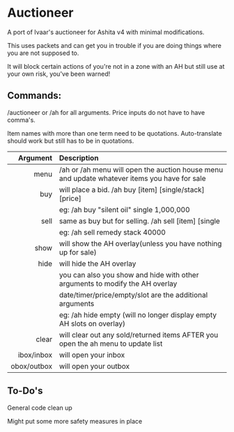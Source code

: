 # Auctioneer
A port of Ivaar's auctioneer for Ashita v4 with minimal modifications.

This uses packets and can get you in trouble if you are doing things where you are not supposed to. 

It will block certain actions of you're not in a zone with an AH but still use at your own risk, you've been warned!

## Commands:

/auctioneer or /ah for all arguments. Price inputs do not have to have comma's. 

Item names with more than one term need to be quotations. Auto-translate should work but still has to be in quotations.

|**Argument**|**Description**|
|------------:|:---|
|menu|/ah or /ah menu will open the auction house menu and update whatever items you have for sale|
|buy|will place a bid. /ah buy [item] [single/stack] [price]|
||eg: /ah buy "silent oil" single 1,000,000|
|sell|same as buy but for selling. /ah sell [item] [single|stack] [price]|
||eg: /ah sell remedy stack 40000|
|show|will show the AH overlay(unless you have nothing up for sale)|
|hide|will hide the AH overlay|
||you can also you show and hide with other arguments to modify the AH overlay|
||date/timer/price/empty/slot are the additional arguments|
||eg: /ah hide empty (will no longer display empty AH slots on overlay)|
|clear|will clear out any sold/returned items AFTER you open the ah menu to update list|
|ibox/inbox|will open your inbox|
|obox/outbox|will open your outbox|

## To-Do's

General code clean up

Might put some more safety measures in place
